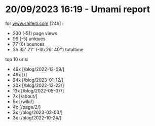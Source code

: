 # 20/09/2023 16:19 - Umami report
for www.shifeiti.com [24h] :

 - 230 (-51) page views
 - 99 (-5) uniques
 - 77 (6) bounces
 - 3h 35' 21'' (-3h 26' 40'') totaltime


top 10 urls:
 - 49x [/blog/2022-12-09/]
 - 49x [/]
 - 24x [/blog/2023-01-12/]
 - 20x [/blog/2022-12-22/]
 - 13x [/blog/2022-05-07/]
 - 7x [/about/]
 - 5x [/wiki/]
 - 4x [/page/2/]
 - 3x [/blog/2023-02-03/]
 - 3x [/blog/2022-10-24/]


